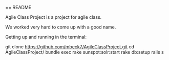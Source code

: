 == README

Agile Class Project is a project for agile class.

We worked very hard to come up with a good name.

Getting up and running in the terminal:

git clone https://github.com/mbeck7/AgileClassProject.git
cd AgileClassProject/
bundle exec rake sunspot:solr:start
rake db:setup
rails s